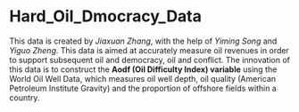 # Hard_Oil_Dmocracy_Data

This data is created by *Jiaxuan Zhang*, with the help of *Yiming Song* and *Yiguo Zheng*. This data is aimed at accurately measure oil revenues in order to support subsequent oil and democracy, oil and conflict. 
The innovation of this data is to construct the **Aodf (Oil Difficulty Index) variable** using the World Oil Well Data, which measures oil well depth, oil quality (American Petroleum Institute Gravity) and the proportion of offshore fields within a country.
